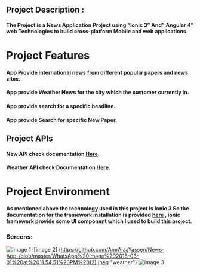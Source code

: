 ## Project Description : 
 #### The Project is a News Application Project using “Ionic 3”  And” Angular 4” web Technologies to build cross-platform  Mobile and web applications. 
# Project Features 
#### App Provide international news from different popular papers and news sites.
#### App provide Weather News for the city which the customer currently in. 
#### App provide search for a specific headline.
#### App provide Search for specific New Paper.
## Project APIs 
 #### New API check documentation [Here](https://newsapi.org/docs).
 #### Weather API check Documentation [Here](https://www.weatherbit.io/api).
# Project Environment 
  ####  As mentioned above the technology used in this project is Ionic 3 So the documentation for the framework installation is provided [here](https://ionicframework.com/docs/intro/installation/) , ionic framework provide some UI component which I used to build this project. 
### Screens:
![image 1](https://github.com/AmrAlaaYassen/News-App-/blob/master/WhatsApp%20Image%202018-03-01%20at%2011.54.51%20PM%20(1).jpeg "1")
![image 2] (https://github.com/AmrAlaaYassen/News-App-/blob/master/WhatsApp%20Image%202018-03-01%20at%2011.54.51%20PM%20(2).jpeg "weather")
![image 3](https://github.com/AmrAlaaYassen/News-App-/blob/master/WhatsApp%20Image%202018-03-01%20at%2011.54.51%20PM%20(3).jpeg "home")
